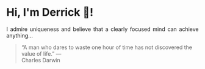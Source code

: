 # Hi, I'm Derrick 👋!
<p align="justify">I admire uniqueness and believe that a clearly focused mind can achieve anything...</p> 
<!-- #quote-start -->
<blockquote>&ldquo;A man who dares to waste one hour of time has not discovered the value of life.&rdquo; &mdash; <footer>Charles Darwin</footer></blockquote>
<!-- #quote-end -->

